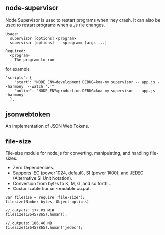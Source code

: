 ## node-supervisor
Node Supervisor is used to restart programs when they crash.
It can also be used to restart programs when a *.js* file changes.

```
Usage:
  supervisor [options] <program>
  supervisor [options] -- <program> [args ...]

Required:
  <program>
    The program to run.
```

for example:
```
"scripts": {
    "start": "NODE_ENV=development DEBUG=koa-my supervisor -- app.js --harmony  --watch '.'",
    "online": "NODE_ENV=production DEBUG=koa-my supervisor -- app.js --harmony"
  },
```

## jsonwebtoken
An implementation of JSON Web Tokens.

## file-size
File-size module for node.js for converting, manipulating, and handling file-sizes.
* Zero Dependencies.
* Supports IEC (power 1024, default), SI (power 1000), and JEDEC (Alternative SI Unit Notation).
* Conversion from bytes to K, M, G, and so forth...
* Customizable human-readable output.

```
var filesize = require('file-size');
filesize(Number bytes, Object options)

// outputs: 177.82 MiB
filesize(186457865).human();

// outputs: 186.46 MB
filesize(186457865).human('jedec');
```

